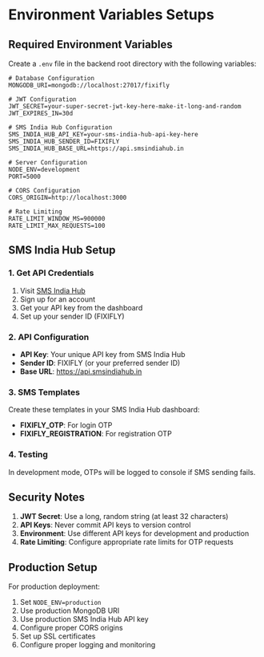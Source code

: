 # Environment Variables Setups

## Required Environment Variables

Create a `.env` file in the backend root directory with the following variables:

```env
# Database Configuration
MONGODB_URI=mongodb://localhost:27017/fixifly

# JWT Configuration
JWT_SECRET=your-super-secret-jwt-key-here-make-it-long-and-random
JWT_EXPIRES_IN=30d

# SMS India Hub Configuration
SMS_INDIA_HUB_API_KEY=your-sms-india-hub-api-key-here
SMS_INDIA_HUB_SENDER_ID=FIXIFLY
SMS_INDIA_HUB_BASE_URL=https://api.smsindiahub.in

# Server Configuration
NODE_ENV=development
PORT=5000

# CORS Configuration
CORS_ORIGIN=http://localhost:3000

# Rate Limiting
RATE_LIMIT_WINDOW_MS=900000
RATE_LIMIT_MAX_REQUESTS=100
```

## SMS India Hub Setup

### 1. Get API Credentials
1. Visit [SMS India Hub](https://smsindiahub.in)
2. Sign up for an account
3. Get your API key from the dashboard
4. Set up your sender ID (FIXIFLY)

### 2. API Configuration
- **API Key**: Your unique API key from SMS India Hub
- **Sender ID**: FIXIFLY (or your preferred sender ID)
- **Base URL**: https://api.smsindiahub.in

### 3. SMS Templates
Create these templates in your SMS India Hub dashboard:
- **FIXIFLY_OTP**: For login OTP
- **FIXIFLY_REGISTRATION**: For registration OTP

### 4. Testing
In development mode, OTPs will be logged to console if SMS sending fails.

## Security Notes

1. **JWT Secret**: Use a long, random string (at least 32 characters)
2. **API Keys**: Never commit API keys to version control
3. **Environment**: Use different API keys for development and production
4. **Rate Limiting**: Configure appropriate rate limits for OTP requests

## Production Setup

For production deployment:

1. Set `NODE_ENV=production`
2. Use production MongoDB URI
3. Use production SMS India Hub API key
4. Configure proper CORS origins
5. Set up SSL certificates
6. Configure proper logging and monitoring
